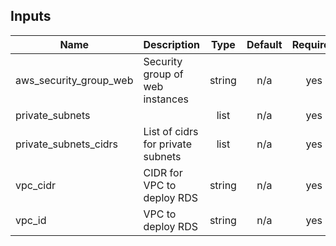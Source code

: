 ## Inputs

| Name | Description | Type | Default | Required |
|------|-------------|:----:|:-----:|:-----:|
| aws\_security\_group\_web | Security group of web instances | string | n/a | yes |
| private\_subnets |  | list | n/a | yes |
| private\_subnets\_cidrs | List of cidrs for private subnets | list | n/a | yes |
| vpc\_cidr | CIDR for VPC to deploy RDS | string | n/a | yes |
| vpc\_id | VPC to deploy RDS | string | n/a | yes |